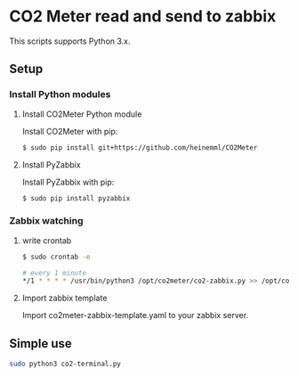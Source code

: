 # CO2 Meter read and send to zabbix

This scripts supports Python 3.x.

## Setup

### Install Python modules

1. Install CO2Meter Python module

    Install CO2Meter with pip:
    ```bash
    $ sudo pip install git+https://github.com/heinemml/CO2Meter
    ```

1. Install PyZabbix

    Install PyZabbix with pip:
    ```bash
    $ sudo pip install pyzabbix
    ```
### Zabbix watching

1. write crontab

    ```bash
    $ sudo crontab -e

    # every 1 minute
    */1 * * * * /usr/bin/python3 /opt/co2meter/co2-zabbix.py >> /opt/co2meter/co2-zabbix.log
    ```

1. Import zabbix template

   Import co2meter-zabbix-template.yaml to your zabbix server.

## Simple use

```bash
sudo python3 co2-terminal.py
```
